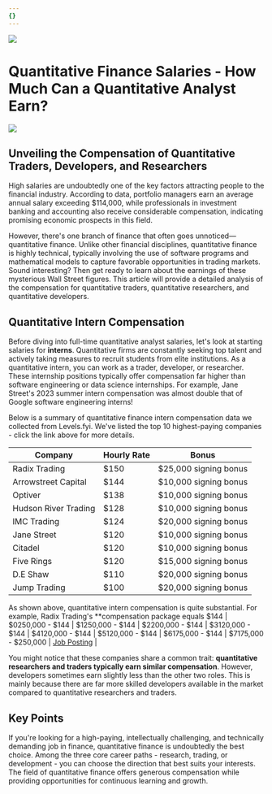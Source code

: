 ```yaml
---
{}
---
```


![](https://fastly.jsdelivr.net/gh/bucketio/img11@main/2024/10/21/1729466068183-23134fce-3131-4262-b18c-f378d71af4f6.gif)


# Quantitative Finance Salaries - How Much Can a Quantitative Analyst Earn?
![](https://fastly.jsdelivr.net/gh/bucketio/img9@main/2024/10/20/1729465031968-b3c8959e-1d37-4b8a-91b1-b0b0dfe25143.png)

## Unveiling the Compensation of Quantitative Traders, Developers, and Researchers

High salaries are undoubtedly one of the key factors attracting people to the financial industry. According to data, portfolio managers earn an average annual salary exceeding $114,000, while professionals in investment banking and accounting also receive considerable compensation, indicating promising economic prospects in this field.

However, there's one branch of finance that often goes unnoticed—quantitative finance. Unlike other financial disciplines, quantitative finance is highly technical, typically involving the use of software programs and mathematical models to capture favorable opportunities in trading markets. Sound interesting? Then get ready to learn about the earnings of these mysterious Wall Street figures. This article will provide a detailed analysis of the compensation for quantitative traders, quantitative researchers, and quantitative developers.

## Quantitative Intern Compensation
Before diving into full-time quantitative analyst salaries, let's look at starting salaries for **interns**. Quantitative firms are constantly seeking top talent and actively taking measures to recruit students from elite institutions. As a quantitative intern, you can work as a trader, developer, or researcher. These internship positions typically offer compensation far higher than software engineering or data science internships. For example, Jane Street's 2023 summer intern compensation was almost double that of Google software engineering interns!

Below is a summary of quantitative finance intern compensation data we collected from Levels.fyi. We've listed the top 10 highest-paying companies - click the link above for more details.

| Company | Hourly Rate | Bonus |
| --- | --- | --- |
| Radix Trading | $150 | $25,000 signing bonus |
| Arrowstreet Capital | $144 | $10,000 signing bonus |
| Optiver | $138 | $10,000 signing bonus |
| Hudson River Trading | $128 | $10,000 signing bonus |
| IMC Trading | $124 | $20,000 signing bonus |
| Jane Street | $120 | $10,000 signing bonus |
| Citadel | $120 | $10,000 signing bonus |
| Five Rings | $120 | $15,000 signing bonus |
| D.E Shaw | $110 | $20,000 signing bonus |
| Jump Trading | $100 | $20,000 signing bonus |

As shown above, quantitative intern compensation is quite substantial. For example, Radix Trading's **compensation package equals $144 | $0250,000 - $144 | $1250,000 - $144 | $2200,000 - $144 | $3120,000 - $144 | $4120,000 - $144 | $5120,000 - $144 | $6175,000 - $144 | $7175,000 - $250,000 | [Job Posting](https://www.hudsonrivertrading.com/careers/job/?gh_jid=2340246&gh_src=b79c7b511us) |

You might notice that these companies share a common trait: **quantitative researchers and traders typically earn similar compensation**. However, developers sometimes earn slightly less than the other two roles. This is mainly because there are far more skilled developers available in the market compared to quantitative researchers and traders.

## Key Points

If you're looking for a high-paying, intellectually challenging, and technically demanding job in finance, quantitative finance is undoubtedly the best choice. Among the three core career paths - research, trading, or development - you can choose the direction that best suits your interests. The field of quantitative finance offers generous compensation while providing opportunities for continuous learning and growth.